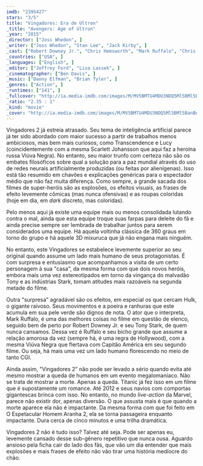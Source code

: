 ```yaml
---
imdb: "2395427"
stars: "3/5"
title: "Vingadores: Era de Ultron"
_title: "Avengers: Age of Ultron"
_year: "2015"
_director: ["Joss Whedon", ]
_writer: ["Joss Whedon", "Stan Lee", "Jack Kirby", ]
_cast: ["Robert Downey Jr.", "Chris Hemsworth", "Mark Ruffalo", "Chris Evans", "Scarlett Johansson", "Jeremy Renner", "James Spader", "Samuel L. Jackson", "Don Cheadle", ]
_countries: ["USA", ]
_languages: ["English", ]
_editor: ["Jeffrey Ford", "Lisa Lassek", ]
_cinematographer: ["Ben Davis", ]
_music: ["Danny Elfman", "Brian Tyler", ]
_genres: ["Action", ]
_runtimes: ["141", ]
_fullcover: "http://ia.media-imdb.com/images/M/MV5BMTU4MDU3NDQ5Ml5BMl5BanBnXkFtZTgwOTU5MDUxNTE@.jpg"
_ratio: "2.35 : 1"
_kind: "movie"
_cover: "http://ia.media-imdb.com/images/M/MV5BMTU4MDU3NDQ5Ml5BMl5BanBnXkFtZTgwOTU5MDUxNTE@._V1._SX95_SY140_.jpg"
---
```


Vingadores 2 já estreia atrasado. Seu tema de inteligência artificial parece já ter sido abordado com maior sucesso a partir de trabalhos menos ambiciosos, mas bem mais curiosos, como Transcendence e Lucy (coincidentemente com a mesma Scarlett Johansson que aqui faz a heroína russa Viúva Negra). No entanto, seu maior trunfo com certeza não são os embates filosóficos sobre qual a solução para a paz mundial através do uso de redes neurais artificialmente produzidas (ou feitas por alienígenas). Isso está tão resumido em chavões e explicações genéricas para o espectador médio que não faz muita diferença. Como sempre, a grande sacada dos filmes de super-heróis são as explosões, os efeitos visuais, as frases de efeito levemente cômicas (mas nunca ofensivas) e as roupas coloridas (hoje em dia, em _dark_ discreto, mas coloridas).

Pelo menos aqui já existe uma equipe mais ou menos consolidada lutando contra o mal, ainda que esta equipe troque suas farpas para deleite do fã e ainda precise sempre ser lembrada de trabalhar juntos para serem considerados uma equipe. Há aquela voltinha clássica de 360 graus em torno do grupo e há aquele 3D mixuruca que já não engana mais ninguém.

No entanto, este Vingadores se estabelece levemente superior ao seu original quando assume um lado mais humano de seus protagonistas. É com surpresa e entusiasmo que acompanhamos a visita de um certo personagem à sua "casa", da mesma forma com que dois novos heróis, embora mais uma vez estereotipados em torno da vingança do malvadão Tony e as indústrias Stark, tomam atitudes mais razoáveis na segunda metade do filme.

Outra "surpresa" agradável são os efeitos, em especial os que cercam Hulk, o gigante raivoso. Seus movimentos e a poeira e ranhuras que este acumula em sua pele verde são dignos de nota. O ator que o interpreta, Mark Ruffalo, é uma das melhores coisas no filme em questão de elenco, seguido bem de perto por Robert Downey Jr. e seu Tony Stark, de quem nunca cansamos. Dessa vez é Ruffalo e seu bicho grande que assume a relação amorosa da vez (sempre há, é uma regra de Hollywood), com a mesma Viúva Negra que flertava com Capitão América em seu segundo filme. Ou seja, há mais uma vez um lado humano florescendo no meio de tanto CGI.

Ainda assim, "Vingadores 2" não pode ser levado a sério quando evita até mesmo mostrar a queda de humanos em um evento megalomaníaco. Não se trata de mostrar a morte. Apenas a queda. Titanic já fez isso em um filme que é supostamente um romance. Até 2012 e seus navios com comportas gigantescas brinca com isso. No entanto, no mundo _live-action_ da Marvel, parece não existir dor, apenas diversão. O que assusta mais é que quando a morte aparece ela não é impactante. Da mesma forma com que foi feito em O Espetacular Homem Aranha 2, ela se torna passageira enquanto impactante. Dura cerca de cinco minutos e uma trilha dramática.

Vingadores 2 não é tudo isso? Talvez até seja. Pode ser apenas eu, levemente cansado desse sub-gênero repetitivo que nunca ousa. Aguardo ansioso pela ficha cair do lado dos fãs, que vão um dia entender que mais explosões e mais frases de efeito não vão tirar uma história medíocre do chão.
